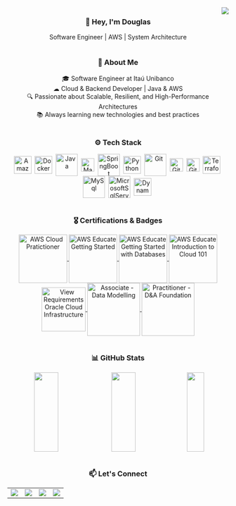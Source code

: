 <img align="right" src="https://visitor-badge.laobi.icu/badge?page_id=legasrossini.legasrossini"/>

<div align="center">
  <h3>👋 Hey, I'm Douglas</h3>
  <p>Software Engineer | AWS | System Architecture</p>
</div>

#

<div align="center">
  <h3>🚀 About Me</h3>
  <div>
    <span>🎓 Software Engineer at Itaú Unibanco</span><br>
    <span>☁ Cloud & Backend Developer | Java & AWS</span><br>
    <span>🔍 Passionate about Scalable, Resilient, and High-Performance Architectures</span><br>
    <span>📚 Always learning new technologies and best practices</span>
  </div>
</div>



#

<div align="center">
  <h3>⚙️ Tech Stack</h3> 
  <div style="display: inline_block">
    <img align="center" alt="AmazonWS" height="40" width="auto" src="https://cdn.jsdelivr.net/gh/devicons/devicon@latest/icons/amazonwebservices/amazonwebservices-plain-wordmark.svg">&nbsp;
   <img align="center" alt="Docker" height="40" width="auto" src="https://cdn.jsdelivr.net/gh/devicons/devicon@latest/icons/docker/docker-plain-wordmark.svg">&nbsp;
    <img align="center" alt="Java" height="50" width="auto" src="https://cdn.jsdelivr.net/gh/devicons/devicon@latest/icons/java/java-original-wordmark.svg">&nbsp;
    <img align="center" alt="Maven" height="30" width="auto" src="https://cdn.jsdelivr.net/gh/devicons/devicon@latest/icons/maven/maven-original.svg">&nbsp;
    <img align="center" alt="SpringBoot" height="50" width="auto" src="https://cdn.jsdelivr.net/gh/devicons/devicon@latest/icons/spring/spring-original-wordmark.svg">&nbsp;
    <img align="center" alt="Python" height="40" width="auto" src="https://cdn.jsdelivr.net/gh/devicons/devicon@latest/icons/python/python-original.svg">&nbsp;
    <img align="center" alt="Git" height="50" width="auto" src="https://cdn.jsdelivr.net/gh/devicons/devicon@latest/icons/git/git-plain-wordmark.svg">&nbsp;  
    <img align="center" alt="GitHub" height="30" width="auto" src="https://cdn.jsdelivr.net/gh/devicons/devicon@latest/icons/github/github-original.svg">&nbsp;
    <img align="center" alt="GitHubActions" height="30" width="auto" src="https://cdn.jsdelivr.net/gh/devicons/devicon@latest/icons/githubactions/githubactions-original.svg">&nbsp;  
    <img align="center" alt="Terraform" height="40" width="auto" src="https://cdn.jsdelivr.net/gh/devicons/devicon@latest/icons/terraform/terraform-original.svg">&nbsp; 
    <img align="center" alt="MySql" height="50" width="auto" src="https://cdn.jsdelivr.net/gh/devicons/devicon@latest/icons/mysql/mysql-original-wordmark.svg">&nbsp;
    <img align="center" alt="MicrosoftSqlServer" height="50" width="auto" src="https://cdn.jsdelivr.net/gh/devicons/devicon@latest/icons/microsoftsqlserver/microsoftsqlserver-plain-wordmark.svg">&nbsp;
    <img align="center" alt="DynamoDB" height="40" width="auto" src="https://cdn.jsdelivr.net/gh/devicons/devicon@latest/icons/dynamodb/dynamodb-original.svg">&nbsp;
  </div>
</div>

#

<div align="center"> 
  <h3>🎖 Certifications & Badges</h3> 
  <a href="https://www.credly.com/badges/a3230d84-3d6e-4a19-b997-4381a4e87d36/linked_in?t=s138rx" target="_blank">
    <img align="center" alt="AWS Cloud Pratictioner" height="110" width="auto" src="https://images.credly.com/size/340x340/images/00634f82-b07f-4bbd-a6bb-53de397fc3a6/image.png">
  </a>
  <a href="https://www.credly.com/badges/aa04e3a6-661a-4236-bfcd-c52e23dffdd7/public_url" target="_blank">
    <img align="center" alt="AWS Educate Getting Started" height="110" width="auto" src="https://images.credly.com/size/340x340/images/9358115e-ead7-47c2-91e2-165b6a650a1b/image.png">
  </a>
  <a href="https://www.credly.com/badges/8fa789a6-b6df-438e-ab3f-7ca723c05ac8/public_url" target="_blank">
    <img align="center" alt="AWS Educate Getting Started with Databases" height="110" width="auto" src="https://images.credly.com/size/340x340/images/6f135924-7645-4bd2-ab68-3bc0b49c7e27/image.png">
  </a>
  <a href="https://www.credly.com/badges/42bb0313-a86c-4503-8264-c87f24e31331/public_url" target="_blank">
    <img align="center" alt="AWS Educate Introduction to Cloud 101" height="110" width="auto" src="https://images.credly.com/size/340x340/images/8d67bbf4-128b-4141-b5f1-1bc61bbfbaa6/image.png">
  </a>
  <a href="https://catalog-education.oracle.com/pls/certview/sharebadge?id=80FCD3BFF4D79D34CAF14427A981FA2FC3DD0CC01A26F19F533986D005ACC6FC" target="_blank">
    <img align="center" alt="View Requirements Oracle Cloud Infrastructure" height="100" width="auto" src="https://images.credly.com/images/27db49f3-8bae-4314-8a84-884935b569db/50_Oracle_Cloud_Infrastructure.png">
  </a>
  <a href="http://badges.com.br/share/5b6d748eb16b66a02a1dd996ddca46cf.php?a=3710" target="_blank">
    <img align="center" alt="Associate - Data Modelling" height="120" width="auto" src="https://github.com/legasrossini/legasrossini/assets/27970331/0fca9fb2-94cf-4464-941a-a876926dc420">
  </a>
  <a href="http://badges.com.br/share/687375202c391b620d0a40173aff50d5.php?a=3694" target="_blank">
    <img align="center" alt="Practitioner - D&A Foundation" height="120" width="auto" src="https://github.com/legasrossini/legasrossini/assets/27970331/20413ca9-4d7f-4992-aecd-ed2a16ffe07c">
  </a>
</div>

#

<div align="center">
  <h3>📊 GitHub Stats</h3>
  <div style="display: flex; justify-content: center; align-items: center; gap: 10px; flex-wrap: wrap;">
    <img width="33%" height="180" src="https://github-readme-stats.vercel.app/api?username=legasrossini&show_icons=true&theme=github_dark_dimmed&include_all_commits=true&count_private=true&hide_rank=true" />
    <img width="33%" height="180" src="https://github-readme-streak-stats.herokuapp.com/?user=legasrossini&theme=github_dark_dimmed" />
    <img width="28%" height="180" src="https://github-readme-stats.vercel.app/api/top-langs/?username=legasrossini&layout=compact&langs_count=8&theme=github_dark_dimmed" />
  </div>
</div>

#

<div align="center">
  <h3>📫 Let's Connect</h3>
  <table border="0">
    <tr>
      <td>
        <a href="https://www.linkedin.com/in/legasrossini/" target="_blank">
          <img src="https://img.shields.io/badge/LinkedIn-0077B5?logo=linkedin&logoColor=white"/>
        </a>
      </td>
      <td>
        <a href="https://github.com/legasrossini" target="_blank">
          <img src="https://img.shields.io/badge/GitHub-181717?logo=github&logoColor=white"/>
        </a>
      </td>
      <td>
        <a href="mailto:dlegasr@gmail.com" target="_blank">
          <img src="https://img.shields.io/badge/Email-D14836?logo=gmail&logoColor=white"/>
        </a>
      </td>
      <td>
        <a href="https://wa.me/5511980171388" target="_blank">
          <img src="https://img.shields.io/badge/WhatsApp-25D366?logo=whatsapp&logoColor=white"/>
        </a>
      </td>
    </tr>
  </table>
</div>

